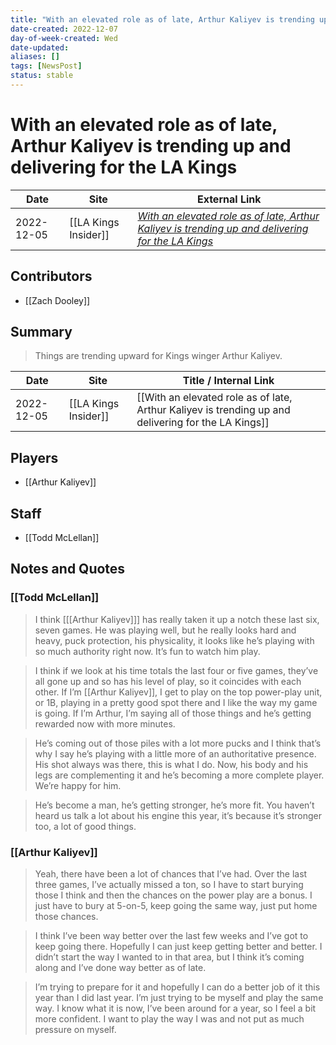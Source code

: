 ```yaml
---
title: "With an elevated role as of late, Arthur Kaliyev is trending up and delivering for the LA Kings"
date-created: 2022-12-07
day-of-week-created: Wed
date-updated: 
aliases: []
tags: [NewsPost]
status: stable
---
```


# With an elevated role as of late, Arthur Kaliyev is trending up and delivering for the LA Kings

| Date       | Site                 | External Link                                                                                                                                                                                                                              |
| ---------- | -------------------- | ------------------------------------------------------------------------------------------------------------------------------------------------------------------------------------------------------------------------------------------ |
| 2022-12-05 | [[LA Kings Insider]] | [*With an elevated role as of late, Arthur Kaliyev is trending up and delivering for the LA Kings*](https://lakingsinsider.com/2022/12/05/with-an-elevated-role-as-of-late-arthur-kaliyev-is-trending-up-and-delivering-for-the-la-kings/) |

## Contributors
- [[Zach Dooley]]

## Summary
> Things are trending upward for Kings winger Arthur Kaliyev.

| Date       | Site                 | Title / Internal Link                                                                               |
| ---------- | -------------------- | --------------------------------------------------------------------------------------------------- |
| 2022-12-05 | [[LA Kings Insider]] | [[With an elevated role as of late, Arthur Kaliyev is trending up and delivering for the LA Kings]] |

## Players
- [[Arthur Kaliyev]]

## Staff
- [[Todd McLellan]]

## Notes and Quotes
### [[Todd McLellan]]
> I think \[[[Arthur Kaliyev]]] has really taken it up a notch these last six, seven games. He was playing well, but he really looks hard and heavy, puck protection, his physicality, it looks like he’s playing with so much authority right now. It’s fun to watch him play.

> I think if we look at his time totals the last four or five games, they’ve all gone up and so has his level of play, so it coincides with each other. If I’m [[Arthur Kaliyev]], I get to play on the top power-play unit, or 1B, playing in a pretty good spot there and I like the way my game is going. If I’m Arthur, I’m saying all of those things and he’s getting rewarded now with more minutes.

> He’s coming out of those piles with a lot more pucks and I think that’s why I say he’s playing with a little more of an authoritative presence. His shot always was there, this is what I do. Now, his body and his legs are complementing it and he’s becoming a more complete player. We’re happy for him.

> He’s become a man, he’s getting stronger, he’s more fit. You haven’t heard us talk a lot about his engine this year, it’s because it’s stronger too, a lot of good things.

### [[Arthur Kaliyev]]
> Yeah, there have been a lot of chances that I’ve had. Over the last three games, I’ve actually missed a ton, so I have to start burying those I think and then the chances on the power play are a bonus. I just have to bury at 5-on-5, keep going the same way, just put home those chances.

> I think I’ve been way better over the last few weeks and I’ve got to keep going there. Hopefully I can just keep getting better and better. I didn’t start the way I wanted to in that area, but I think it’s coming along and I’ve done way better as of late.

> I’m trying to prepare for it and hopefully I can do a better job of it this year than I did last year. I’m just trying to be myself and play the same way. I know what it is now, I’ve been around for a year, so I feel a bit more confident. I want to play the way I was and not put as much pressure on myself.
